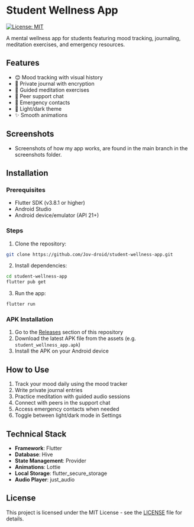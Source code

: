 # Student Wellness App

[![License: MIT](https://img.shields.io/badge/License-MIT-yellow.svg)](https://opensource.org/licenses/MIT)

A mental wellness app for students featuring mood tracking, journaling, meditation exercises, and emergency resources.

## Features
- 😊 Mood tracking with visual history
- 📝 Private journal with encryption
- 🧘 Guided meditation exercises
- 💬 Peer support chat
- 🚨 Emergency contacts
- 🌙 Light/dark theme
- ✨ Smooth animations

## Screenshots
- Screenshots of how my app works, are found in the main branch in the screenshots folder.

## Installation

### Prerequisites
- Flutter SDK (v3.8.1 or higher)
- Android Studio 
- Android device/emulator (API 21+)

### Steps
1. Clone the repository:
```bash
git clone https://github.com/Jov-droid/student-wellness-app.git
```

2. Install dependencies:
```bash
cd student-wellness-app
flutter pub get
```

3. Run the app:
```bash
flutter run
```

### APK Installation
1. Go to the [Releases](https://github.com/Jov-droid/student-wellness-app/releases) section of this repository
2. Download the latest APK file from the assets (e.g. `student_wellness_app.apk`)
3. Install the APK on your Android device

## How to Use
1. Track your mood daily using the mood tracker
2. Write private journal entries
3. Practice meditation with guided audio sessions
4. Connect with peers in the support chat
5. Access emergency contacts when needed
6. Toggle between light/dark mode in Settings

## Technical Stack
- **Framework**: Flutter
- **Database**: Hive
- **State Management**: Provider
- **Animations**: Lottie
- **Local Storage**: flutter_secure_storage
- **Audio Player**: just_audio

## License
This project is licensed under the MIT License - see the [LICENSE](LICENSE) file for details.
